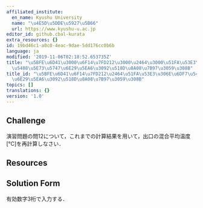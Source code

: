 ```yaml
---
affiliated_institute:
  en_name: Kyushu University
  name: "\u4E5D\u5DDE\u5927\u5B66"
  url: https://www.kyushu-u.ac.jp
editor_id: github.cbal-kurata
extra_resources: {}
id: 19bd46c1-a0c0-4eac-9dae-5dd176cc0b6b
language: ja
modified: '2019-11-06T02:18:52.653735Z'
title: "\u5BFE\u6D41\u3000\u6F14\u7FD212\u3000\u2464\u3000\u51FA\u53E3\u306E\u6DF7\
  \u5408\u5E73\u5747\u6E29\u5EA6\u3092\u518D\u8A08\u7B97\u3059\u308B"
title_id: "\u5BFE\u6D41\u6F14\u7FD212\u2464\u51FA\u53E3\u306E\u6DF7\u5408\u5E73\u5747\
  \u6E29\u5EA6\u3092\u518D\u8A08\u7B97\u3059\u308B"
topics: []
translations: {}
version: '1.0'
---
```


## Challenge
演習問題の問12について，これまでの計算結果を用いて，出口の混合平均温度[℃]を再計算しなさい．

## Resources


## Solution Form
有効数字3桁で入力する．



